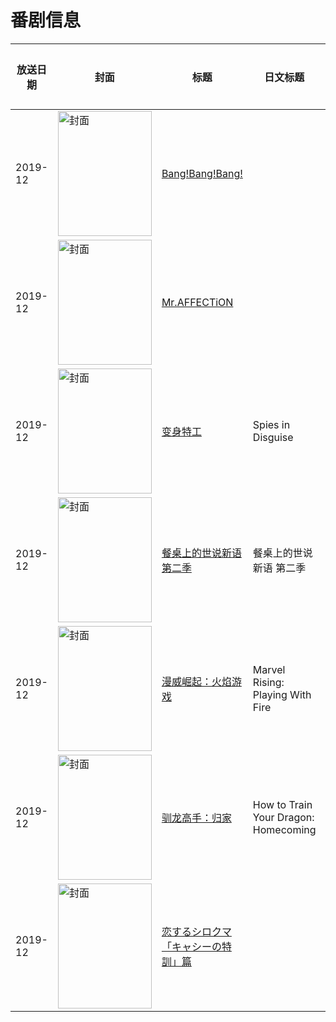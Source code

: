 # 番剧信息

|放送日期|封面|标题|日文标题|话数|评分|评分人数|
|---|---|---|---|---|---|---|
|2019-12|<img src="//lain.bgm.tv/pic/cover/c/37/20/392946_11hqO.jpg" alt="封面" style="width:150px;height:200px;object-fit:cover;">|[Bang!Bang!Bang!](https://bangumi.tv/subject/392946)||1|暂无评分|少于10人评分|
|2019-12|<img src="//lain.bgm.tv/pic/cover/c/45/a2/392948_mmCQ8.jpg" alt="封面" style="width:150px;height:200px;object-fit:cover;">|[Mr.AFFECTiON](https://bangumi.tv/subject/392948)||1|暂无评分|少于10人评分|
|2019-12|<img src="//lain.bgm.tv/pic/cover/c/bb/13/285720_B46f7.jpg" alt="封面" style="width:150px;height:200px;object-fit:cover;">|[变身特工](https://bangumi.tv/subject/285720)|Spies in Disguise|1|6.2|42人评分|
|2019-12|<img src="//lain.bgm.tv/pic/cover/c/5f/63/293902_20whD.jpg" alt="封面" style="width:150px;height:200px;object-fit:cover;">|[餐桌上的世说新语 第二季](https://bangumi.tv/subject/293902)|餐桌上的世说新语 第二季|12|6.3|15人评分|
|2019-12|<img src="//lain.bgm.tv/pic/cover/c/eb/fd/313974_1d1If.jpg" alt="封面" style="width:150px;height:200px;object-fit:cover;">|[漫威崛起：火焰游戏](https://bangumi.tv/subject/313974)|Marvel Rising: Playing With Fire|1|暂无评分|少于10人评分|
|2019-12|<img src="//lain.bgm.tv/pic/cover/c/66/b9/365366_9t5xj.jpg" alt="封面" style="width:150px;height:200px;object-fit:cover;">|[驯龙高手：归家](https://bangumi.tv/subject/365366)|How to Train Your Dragon: Homecoming|1|6.6|47人评分|
|2019-12|<img src="//lain.bgm.tv/pic/cover/c/20/77/302149_u2w4e.jpg" alt="封面" style="width:150px;height:200px;object-fit:cover;">|[恋するシロクマ 「キャシーの特訓」篇](https://bangumi.tv/subject/302149)||1|5.1|16人评分|

